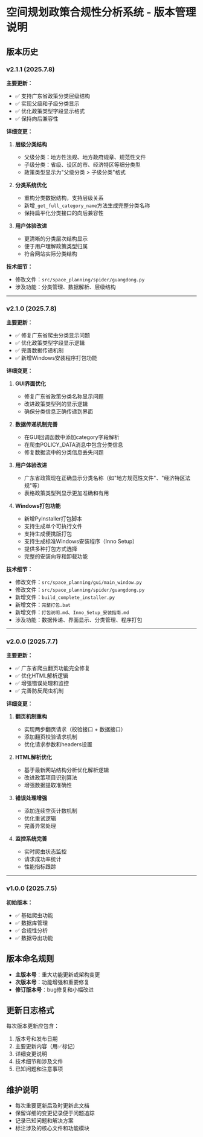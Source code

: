 # 空间规划政策合规性分析系统 - 版本管理说明

## 版本历史

### v2.1.1 (2025.7.8)
**主要更新：**
- ✅ 支持广东省政策分类层级结构
- ✅ 实现父级和子级分类显示
- ✅ 优化政策类型字段显示格式
- ✅ 保持向后兼容性

**详细变更：**
1. **层级分类结构**
   - 父级分类：地方性法规、地方政府规章、规范性文件
   - 子级分类：省级、设区的市、经济特区等细分类型
   - 政策类型显示为"父级分类 > 子级分类"格式

2. **分类系统优化**
   - 重构分类数据结构，支持层级关系
   - 新增`_get_full_category_name`方法生成完整分类名称
   - 保持扁平化分类接口的向后兼容性

3. **用户体验改进**
   - 更清晰的分类层次结构显示
   - 便于用户理解政策类型归属
   - 符合网站实际分类结构

**技术细节：**
- 修改文件：`src/space_planning/spider/guangdong.py`
- 涉及功能：分类管理、数据解析、层级结构

---

### v2.1.0 (2025.7.8)
**主要更新：**
- ✅ 修复广东省爬虫分类显示问题
- ✅ 优化政策类型字段显示逻辑
- ✅ 完善数据传递机制
- ✅ 新增Windows安装程序打包功能

**详细变更：**
1. **GUI界面优化**
   - 修复广东省政策分类名称显示问题
   - 改进政策类型列的显示逻辑
   - 确保分类信息正确传递到界面

2. **数据传递机制完善**
   - 在GUI回调函数中添加category字段解析
   - 在爬虫POLICY_DATA消息中包含分类信息
   - 修复数据流中的分类信息丢失问题

3. **用户体验改进**
   - 广东省政策现在正确显示分类名称（如"地方规范性文件"、"经济特区法规"等）
   - 表格政策类型列显示更加准确和有用

4. **Windows打包功能**
   - 新增PyInstaller打包脚本
   - 支持生成单个可执行文件
   - 支持生成便携版打包
   - 支持生成标准Windows安装程序（Inno Setup）
   - 提供多种打包方式选择
   - 完整的安装向导和卸载功能

**技术细节：**
- 修改文件：`src/space_planning/gui/main_window.py`
- 修改文件：`src/space_planning/spider/guangdong.py`
- 新增文件：`build_complete_installer.py`
- 新增文件：`完整打包.bat`
- 新增文件：`打包说明.md`、`Inno_Setup_安装指南.md`
- 涉及功能：数据传递、界面显示、分类管理、程序打包

---

### v2.0.0 (2025.7.7)
**主要更新：**
- ✅ 广东省爬虫翻页功能完全修复
- ✅ 优化HTML解析逻辑
- ✅ 增强错误处理和监控
- ✅ 完善防反爬虫机制

**详细变更：**
1. **翻页机制重构**
   - 实现两步翻页请求（校验接口 + 数据接口）
   - 添加翻页校验请求机制
   - 优化请求参数和headers设置

2. **HTML解析优化**
   - 基于最新网站结构分析优化解析逻辑
   - 改进政策项目识别算法
   - 增强数据提取准确性

3. **错误处理增强**
   - 添加连续空页计数机制
   - 优化重试逻辑
   - 完善异常处理

4. **监控系统完善**
   - 实时爬虫状态监控
   - 请求成功率统计
   - 性能指标跟踪

---

### v1.0.0 (2025.7.5)
**初始版本：**
- ✅ 基础爬虫功能
- ✅ 数据库管理
- ✅ 合规性分析
- ✅ 数据导出功能

## 版本命名规则

- **主版本号**：重大功能更新或架构变更
- **次版本号**：功能增强和重要修复
- **修订版本号**：bug修复和小幅改进

## 更新日志格式

每次版本更新应包含：
1. 版本号和发布日期
2. 主要更新内容（用✅标记）
3. 详细变更说明
4. 技术细节和涉及文件
5. 已知问题和注意事项

## 维护说明

- 每次重要更新后及时更新此文档
- 保留详细的变更记录便于问题追踪
- 记录已知问题和解决方案
- 标注涉及的核心文件和功能模块 